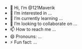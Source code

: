 - 👋 Hi, I’m @121Maverik
- 👀 I’m interested in ...
- 🌱 I’m currently learning ...
- 💞️ I’m looking to collaborate on ...
- 📫 How to reach me ...
- 😄 Pronouns: ...
- ⚡ Fun fact: ...

<!---
121Maverik/121Maverik is a ✨ special ✨ repository because its `README.md` (this file) appears on your GitHub profile.
You can click the Preview link to take a look at your changes.
--->
